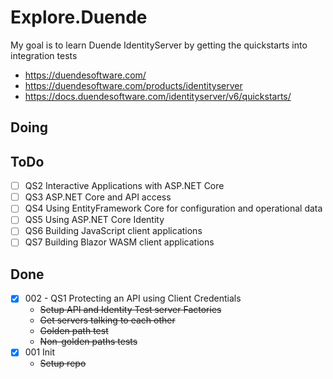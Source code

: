 # Explore.Duende

My goal is to learn Duende IdentityServer by getting the quickstarts into integration tests

- https://duendesoftware.com/
- https://duendesoftware.com/products/identityserver
- https://docs.duendesoftware.com/identityserver/v6/quickstarts/

## Doing



## ToDo

- [ ] QS2 Interactive Applications with ASP.NET Core
- [ ] QS3 ASP.NET Core and API access
- [ ] QS4 Using EntityFramework Core for configuration and operational data
- [ ] QS5 Using ASP.NET Core Identity
- [ ] QS6 Building JavaScript client applications
- [ ] QS7 Building Blazor WASM client applications

## Done

- [x] 002 - QS1 Protecting an API using Client Credentials
  - ~~Setup API and Identity Test server Factories~~
  - ~~Get servers talking to each other~~
  - ~~Golden path test~~
  - ~~Non-golden paths tests~~
- [x] 001 Init
  - ~~Setup repo~~

